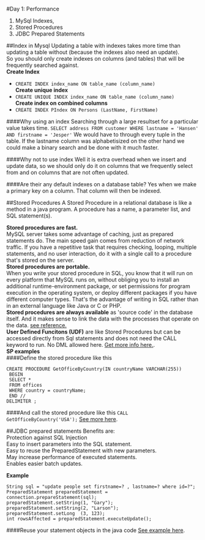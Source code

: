 #Day 1: Performance
1. MySql Indexes,  
2. Stored Procedures  
3. JDBC Prepared Statements

##Index in Mysql
Updating a table with indexes takes more time than updating a table without (because the indexes also need an update).   
So you should only create indexes on columns (and tables) that will be frequently searched against.  
**Create Index**  
- `CREATE INDEX index_name
ON table_name (column_name)`  
**Create unique index**  
- `CREATE UNIQUE INDEX index_name
ON table_name (column_name)`  
**Create index on combined columns**  
- `CREATE INDEX PIndex
ON Persons (LastName, FirstName)`

####Why using an index
Searching through a large resultset for a particular value takes time.
 `SELECT address FROM customer WHERE lastname = 'Hansen' AND firstname = 'Jesper'`
We would have to through every tuple in the table.
If the lastname column was alphabetisized on the other hand we could make a binary search and be done with it much faster.

####Why not to use index
Well it is extra overhead when we insert and update data, so we should only do it on columns that we frequently select from and on columns that are not often updated.

####Are their any default indexes on a database table?
Yes when we make a primary key on a column. That column will then be indexed.

##Stored Procedures
A Stored Procedure in a relational database is like a method in a java program. A procedure has a name, a parameter list, and SQL statement(s).  

**Stored procedures are fast.**   
MySQL server takes some advantage of caching, just as prepared statements do. The main speed gain comes from reduction of network traffic. If you have a repetitive task that requires checking, looping, multiple statements, and no user interaction, do it with a single call to a procedure that's stored on the server.  
**Stored procedures are portable.**   
When you write your stored procedure in SQL, you know that it will run on every platform that MySQL runs on, without obliging you to install an additional runtime-environment package, or set permissions for program execution in the operating system, or deploy different packages if you have different computer types. That's the advantage of writing in SQL rather than in an external language like Java or C or PHP.  
**Stored procedures are always available** as 'source code' in the database itself. And it makes sense to link the data with the processes that operate on the data.
[see reference.](http://www.w3resource.com/mysql/mysql-procedure.php)  
**User Defined Funcitons (UDF)** are like Stored Procedures but can be accessed directly from Sql statements and does not need the CALL <sp-name> keyword to run. No DML allowed here. [Get more info here.](https://blogs.msdn.microsoft.com/pradeepsvs/2014/10/08/difference-between-a-stored-procedure-and-function/).  
**SP examples**  
####Define the stored procedure like this
```DELIMITER //  
CREATE PROCEDURE GetOfficeByCountry(IN countryName VARCHAR(255))  
 BEGIN  
 SELECT *   
 FROM offices  
 WHERE country = countryName;  
 END //  
DELIMITER ;  
```
####And call the stored procedure like this
`CALL GetOfficeByCountry('USA');` [See more here](http://www.mysqltutorial.org/stored-procedures-parameters.aspx).

##JDBC prepared statements
Benefits are:  
Protection against SQL Injection  
Easy to insert parameters into the SQL statement.  
Easy to reuse the PreparedStatement with new parameters.  
May increase performance of executed statements.  
Enables easier batch updates.  

**Example**
```
String sql = "update people set firstname=? , lastname=? where id=?";  
PreparedStatement preparedStatement = connection.prepareStatement(sql);  
preparedStatement.setString(1, "Gary");  
preparedStatement.setString(2, "Larson");  
preparedStatement.setLong  (3, 123);  
int rowsAffected = preparedStatement.executeUpdate();  
```

####Reuse your statement objects in the java code
[See example here](http://tutorials.jenkov.com/jdbc/preparedstatement.html#preparedstatement-performance).